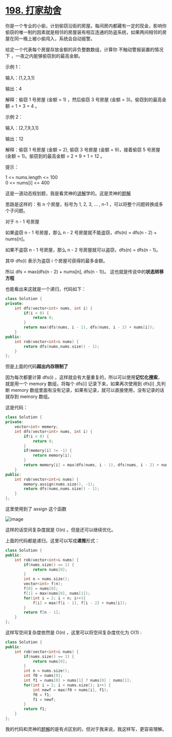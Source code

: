 # [198. 打家劫舍](https://leetcode.cn/problems/house-robber/description/)
你是一个专业的小偷，计划偷窃沿街的房屋。每间房内都藏有一定的现金，影响你偷窃的唯一制约因素就是相邻的房屋装有相互连通的防盗系统，如果两间相邻的房屋在同一晚上被小偷闯入，系统会自动报警。

给定一个代表每个房屋存放金额的非负整数数组，计算你 不触动警报装置的情况下 ，一夜之内能够偷窃到的最高金额。

 

示例 1：

输入：[1,2,3,1]

输出：4

解释：偷窃 1 号房屋 (金额 = 1) ，然后偷窃 3 号房屋 (金额 = 3)。偷窃到的最高金额 = 1 + 3 = 4 。

示例 2：

输入：[2,7,9,3,1]

输出：12

解释：偷窃 1 号房屋 (金额 = 2), 偷窃 3 号房屋 (金额 = 9)，接着偷窃 5 号房屋 (金额 = 1)。偷窃到的最高金额 = 2 + 9 + 1 = 12 。

提示：

1 <= nums.length <= 100  
0 <= nums[i] <= 400

这是一道动态规划题，我是看灵神的[讲解](https://www.bilibili.com/video/BV1Xj411K7oF/)学的。这是灵神的[题解](https://leetcode.cn/problems/house-robber/solutions/2102725/ru-he-xiang-chu-zhuang-tai-ding-yi-he-zh-1wt1)

思路是这样的：有 n 个房屋，标号为 1, 2, 3, ... , n-1 ，可以将整个问题转换成多个子问题。

对于 n - 1 号房屋

如果盗窃 n - 1 号房屋，那么 n - 2 号房屋就不能盗窃，dfs(n) = dfs(n - 2) + nums[n]。

如果不盗窃 n - 1 号房屋，那么 n - 2 号房屋就可以盗窃，dfs(n) = dfs(n - 1)。

其中 dfs(i) 表示为盗窃 i 个房屋可获得的最多金额。

所以 dfs = max(dfs(n - 2) + nums[n], dfs(n - 1))。 这也就是传说中的**状态转移方程**

也能看出来这就是一个递归，代码如下：

```cpp
class Solution {
private:
    int dfs(vector<int> nums, int i) {
        if(i < 0) {
            return 0; 
        }
        return max(dfs(nums, i - 1), dfs(nums, i - 2) + nums[i]);
    }
public:
    int rob(vector<int>& nums) {
        return dfs(nums,nums.size() - 1);
    }
};
```
但是上面的代码**超出内存限制了**

因为每次都要计算 dfs(i) ，这样就会有大量重复的，所以可以使用**记忆化搜索**，就是用一个 memory 数组，将每个 dfs[i] 记录下来，如果再次使用到 dfs[i] ,先判断 memory 数组里面有没有记录，如果有记录，就可以直接使用，没有记录的话就存到 memory 数组。

这是代码：
```cpp
class Solution {
private:
    vector<int> memory;
    int dfs(vector<int> nums, int i) {
        if(i < 0) {
            return 0; 
        }
        if(memory[i] != -1) {
            return memory[i];
        }
        return memory[i] = max(dfs(nums, i - 1), dfs(nums, i - 2) + nums[i]);
    }
public:
    int rob(vector<int>& nums) {
        memory.assign(nums.size(), -1);
        return dfs(nums,nums.size() - 1);
    }
};
```
这里使用到了 assign 这个函数

![image](https://github.com/user-attachments/assets/46a8a700-1427-47ac-b8e7-c166dad76ea9)

这样的话空间复杂度就是 O(n) 。但是还可以继续优化。

上面的代码都是递归，这里可以写成**递推**形式：
```cpp
class Solution {
public:
    int rob(vector<int>& nums) {
        if(nums.size() == 1) {
            return nums[0];
        }
        int n = nums.size();
        vector<int> f(n);
        f[0] = nums[0];
        f[1] = max(nums[0], nums[1]);
        for(int i = 2; i < n; i++){
            f[i] = max(f[i - 1], f[i - 2] + nums[i]);
        }
        return f[n - 1];
    }
};
```
这样写空间复杂度依然是 O(n) ，这里可以将空间复杂度优化为 O(1) :
```cpp
class Solution {
public:
    int rob(vector<int>& nums) {
        if(nums.size() == 1) {
            return nums[0];
        }
        int n = nums.size();
        int f0 = nums[0];
        int f1 = nums[0] > nums[1] ? nums[0] : nums[1];
        for(int i = 2; i < nums.size(); i++) {
            int newf = max(f0 + nums[i], f1);
            f0 = f1;
            f1 = newf;
        }
        return f1;
    }
};
```
我的代码和灵神的[题解](https://leetcode.cn/problems/house-robber/solutions/2102725/ru-he-xiang-chu-zhuang-tai-ding-yi-he-zh-1wt1)的是有点区别的，但对于我来说，我这样写，更容易理解。

